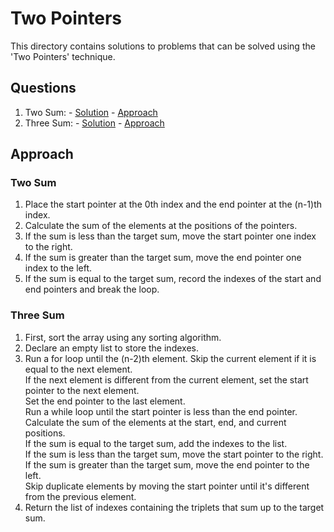 # Two Pointers

This directory contains solutions to problems that can be solved using the 'Two Pointers' technique.

## Questions

1. Two Sum: - [Solution](question1_solution.md) - [Approach](#two-sum)
2. Three Sum: - [Solution]() - [Approach](#three-sum) 

## Approach

### Two Sum

1. Place the start pointer at the 0th index and the end pointer at the (n-1)th index.
2. Calculate the sum of the elements at the positions of the pointers.
3. If the sum is less than the target sum, move the start pointer one index to the right.
4. If the sum is greater than the target sum, move the end pointer one index to the left.
5. If the sum is equal to the target sum, record the indexes of the start and end pointers and break the loop.

### Three Sum

1. First, sort the array using any sorting algorithm.
2. Declare an empty list to store the indexes.
3. Run a for loop until the (n-2)th element.
          Skip the current element if it is equal to the next element.  
          If the next element is different from the current element, set the start pointer to the next element.  
          Set the end pointer to the last element.  
          Run a while loop until the start pointer is less than the end pointer.  
                 Calculate the sum of the elements at the start, end, and current positions.  
                 If the sum is equal to the target sum, add the indexes to the list.  
                 If the sum is less than the target sum, move the start pointer to the right.  
                 If the sum is greater than the target sum, move the end pointer to the left.  
          Skip duplicate elements by moving the start pointer until it's different from the previous element.  
4. Return the list of indexes containing the triplets that sum up to the target sum.    
